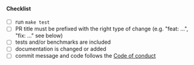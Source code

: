 <!--
Thank you for your pull request. Please provide a description above and review
the requirements below.

Bug fixes and new features should include tests and possibly benchmarks.

Contributors guide: https://github.com/wundergraph/wundergraph/blob/main/CONTRIBUTING.md

By making a contribution to this project, I certify that:

* (a) The contribution was created in whole or in part by me and I
  have the right to submit it under the open source license
  indicated in the file; or

* (b) The contribution is based upon previous work that, to the best
  of my knowledge, is covered under an appropriate open source
  license and I have the right under that license to submit that
  work with modifications, whether created in whole or in part
  by me, under the same open source license (unless I am
  permitted to submit under a different license), as indicated
  in the file; or

* (c) The contribution was provided directly to me by some other
  person who certified (a), (b) or (c) and I have not modified
  it.

* (d) I understand and agree that this project and the contribution
  are public and that a record of the contribution (including all
  personal information I submit with it, including my sign-off) is
  maintained indefinitely and may be redistributed consistent with
  this project or the open source license(s) involved.
-->

#### Checklist

- [ ] run `make test`
- [ ] PR title must be prefixed with the right type of change (e.g. "feat: ...", "fix: ..." see below)
- [ ] tests and/or benchmarks are included
- [ ] documentation is changed or added
- [ ] commit message and code follows the [Code of conduct](https://github.com/wundergraph/wundergraph/blob/main/CODE_OF_CONDUCT.md)

<!--
Your PR title must follow https://www.conventionalcommits.org/en/v1.0.0/ so we can generate the changelog.
-->
